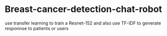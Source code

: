 # Breast-cancer-detection-chat-robot
use transfer learning to train a Resnet-152 and also use TF-IDF to generate responnse to patients or users
